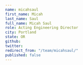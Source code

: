 ```yaml
---
name: micahsaul
first_name: Micah
last_name: Saul
full_name: Micah Saul
role: Acting Engineering Director
city: Portland
state: OR
github: 
twitter: 
redirect_from: "/team/micahsaul/"
published: false
---
```


